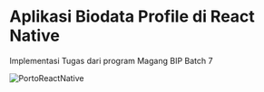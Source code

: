 # Aplikasi Biodata Profile di React Native
Implementasi Tugas dari program Magang BIP Batch 7



![PortoReactNative](https://github.com/aryadians/biodataespomaster/assets/100359532/2ff4b41b-8dd7-4a8a-8f39-035a098fcfb6)
